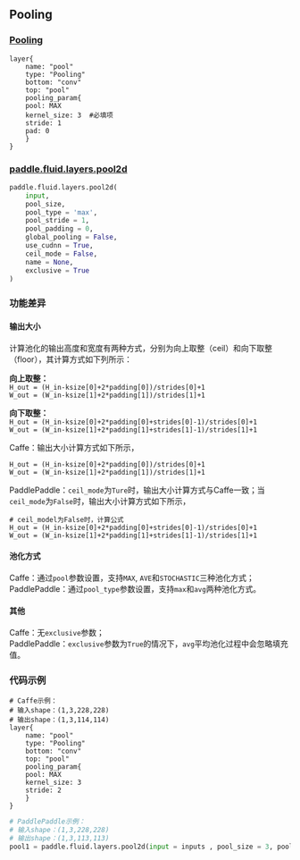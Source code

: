 ## Pooling

### [Pooling](http://caffe.berkeleyvision.org/tutorial/layers/pooling.html)
```
layer{
    name: "pool"
    type: "Pooling"
    bottom: "conv"
    top: "pool"
    pooling_param{
	pool: MAX
	kernel_size: 3	#必填项
	stride: 1
	pad: 0
    }
}
```
### [paddle.fluid.layers.pool2d](http://paddlepaddle.org/documentation/docs/zh/1.3/api_cn/layers_cn.html#permalink-115-pool2d)
```python
paddle.fluid.layers.pool2d(
    input,
    pool_size,
    pool_type = 'max',
    pool_stride = 1,
    pool_padding = 0,
    global_pooling = False,
    use_cudnn = True,
    ceil_mode = False,
    name = None,
    exclusive = True
)
```  
  
### 功能差异
#### 输出大小
计算池化的输出高度和宽度有两种方式，分别为向上取整（ceil）和向下取整（floor），其计算方式如下列所示：

**向上取整：**  
	`H_out = (H_in-ksize[0]+2*padding[0])/strides[0]+1`  
	`W_out = (W_in-ksize[1]+2*padding[1])/strides[1]+1`  

**向下取整：**  
	`H_out = (H_in-ksize[0]+2*padding[0]+strides[0]-1)/strides[0]+1`  
	`W_out = (W_in-ksize[1]+2*padding[1]+strides[1]-1)/strides[1]+1`    

Caffe：输出大小计算方式如下所示，
```
H_out = (H_in-ksize[0]+2*padding[0])/strides[0]+1
W_out = (W_in-ksize[1]+2*padding[1])/strides[1]+1
```

PaddlePaddle：`ceil_mode`为`Ture`时，输出大小计算方式与Caffe一致；当`ceil_mode`为`False`时，输出大小计算方式如下所示，
```
# ceil_model为False时，计算公式
H_out = (H_in-ksize[0]+2*padding[0]+strides[0]-1)/strides[0]+1
W_out = (W_in-ksize[1]+2*padding[1]+strides[1]-1)/strides[1]+1
```

#### 池化方式
Caffe：通过`pool`参数设置，支持`MAX`, `AVE`和`STOCHASTIC`三种池化方式；  
PaddlePaddle：通过`pool_type`参数设置，支持`max`和`avg`两种池化方式。

#### 其他 
Caffe：无`exclusive`参数；  
PaddlePaddle：`exclusive`参数为`True`的情况下，`avg`平均池化过程中会忽略填充值。


### 代码示例

```  
# Caffe示例：  
# 输入shape：(1,3,228,228)  
# 输出shape：(1,3,114,114)
layer{
    name: "pool"
    type: "Pooling"
    bottom: "conv"
    top: "pool"
    pooling_param{
	pool: MAX
	kernel_size: 3	
	stride: 2
    }
}
```  
``` python
# PaddlePaddle示例：  
# 输入shape：(1,3,228,228)  
# 输出shape：(1,3,113,113)
pool1 = paddle.fluid.layers.pool2d(input = inputs , pool_size = 3, pool_type = 'max', pool_stride = 2, ceil_mode=False)
```  






